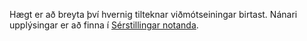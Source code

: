 Hægt er að breyta því hvernig tilteknar viðmótseiningar birtast. Nánari upplýsingar er að finna í [Sérstillingar notanda](../ui-user-personalization.md).
